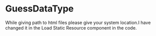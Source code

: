 # GuessDataType
While giving path to html files please give your system location.I have changed it in the Load Static Resource component in the code.
